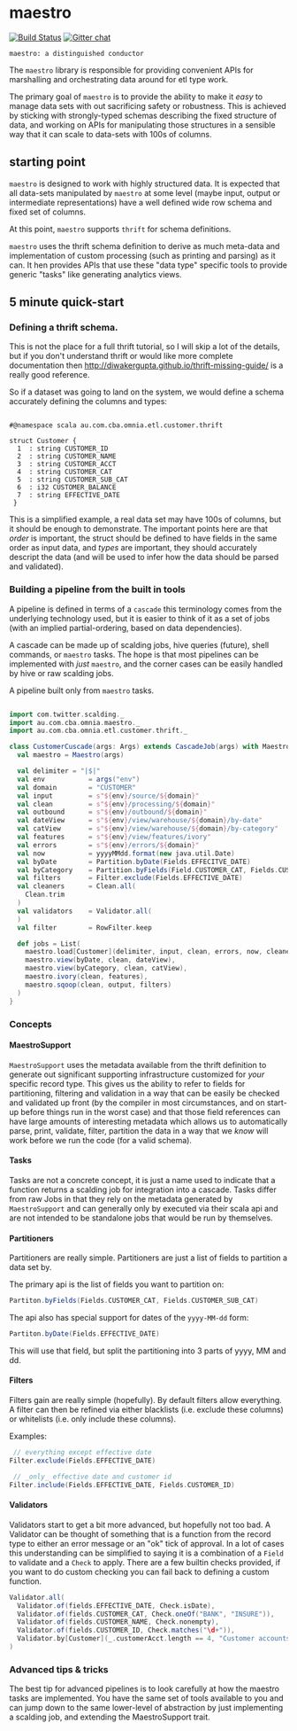 maestro
=======

[![Build Status](https://magnum.travis-ci.com/CommBank/maestro.svg?token=A3xq7fpHLyey1yCrNASy&branch=master)](https://magnum.travis-ci.com/CommBank/maestro)
[![Gitter chat](https://badges.gitter.im/CommBank/maestro.png)](https://gitter.im/CommBank/maestro)


```
maestro: a distinguished conductor
```

The `maestro` library is responsible for providing convenient APIs for marshalling and
orchestrating data around for etl type work.

The primary goal of `maestro` is to provide the ability to make it _easy_ to manage
data sets with out sacrificing safety or robustness. This is achieved by sticking
with strongly-typed schemas describing the fixed structure of data, and working on
APIs for manipulating those structures in a sensible way that it can scale to data-sets
with 100s of columns.


starting point
--------------

`maestro` is designed to work with highly structured data. It is
expected that all data-sets manipulated by `maestro` at some level
(maybe input, output or intermediate representations) have a well
defined wide row schema and fixed set of columns.

At this point, `maestro` supports `thrift` for schema definitions.

`maestro` uses the thrift schema definition to derive as much meta-data and
implementation of custom processing (such as printing and parsing) as it
can. It hen provides APIs that use these "data type" specific tools to
provide generic "tasks" like generating analytics views.


5 minute quick-start
--------------------

### Defining a thrift schema.

This is not the place for a full thrift tutorial, so I will skip a lot
of the details, but if you don't understand thrift or would like more
complete documentation then <http://diwakergupta.github.io/thrift-missing-guide/>
is a really good reference.

So if a dataset was going to land on the system, we would define a
schema accurately defining the columns and types:

```

#@namespace scala au.com.cba.omnia.etl.customer.thrift

struct Customer {
  1  : string CUSTOMER_ID
  2  : string CUSTOMER_NAME
  3  : string CUSTOMER_ACCT
  4  : string CUSTOMER_CAT
  5  : string CUSTOMER_SUB_CAT
  6  : i32 CUSTOMER_BALANCE
  7  : string EFFECTIVE_DATE
 }

```

This is a simplified example, a real data set may have 100s of
columns, but it should be enough to demonstrate. The important points
here are that _order_ is important, the struct should be defined to
have fields in the same order as input data, and _types_ are
important, they should accurately descript the data (and will be used
to infer how the data should be parsed and validated).


### Building a pipeline from the built in tools

A pipeline is defined in terms of a `cascade` this terminology comes
from the underlying technology used, but it is easier to think of it
as a set of jobs (with an implied partial-ordering, based on data
dependencies).

A cascade can be made up of scalding jobs, hive queries (future),
shell commands, or `maestro` tasks. The hope is that most pipelines
can be implemented with _just_ `maestro`, and the corner cases can
be easily handled by hive or raw scalding jobs.

A pipeline built only from `maestro` tasks.

```scala

import com.twitter.scalding._
import au.com.cba.omnia.maestro._
import au.com.cba.omnia.etl.customer.thrift._

class CustomerCuscade(args: Args) extends CascadeJob(args) with MaestroSupport[Customer] {
  val maestro = Maestro(args)

  val delimiter = "|$|"
  val env           = args("env")
  val domain        = "CUSTOMER"
  val input         = s"${env}/source/${domain}"
  val clean         = s"${env}/processing/${domain}"
  val outbound      = s"${env}/outbound/${domain}"
  val dateView      = s"${env}/view/warehouse/${domain}/by-date"
  val catView       = s"${env}/view/warehouse/${domain}/by-category"
  val features      = s"${env}/view/features/ivory"
  val errors        = s"${env}/errors/${domain}"
  val now           = yyyyMMdd.format(new java.util.Date)
  val byDate        = Partition.byDate(Fields.EFFECITVE_DATE)
  val byCategory    = Partition.byFields(Field.CUSTOMER_CAT, Fields.CUSTOMER_SUB_CAT)
  val filters       = Filter.exclude(Fields.EFFECTIVE_DATE)
  val cleaners      = Clean.all(
    Clean.trim
  )
  val validators    = Validator.all(
  )
  val filter        = RowFilter.keep

  def jobs = List(
    maestro.load[Customer](delimiter, input, clean, errors, now, cleaners, validators, filter),
    maestro.view(byDate, clean, dateView),
    maestro.view(byCategory, clean, catView),
    maestro.ivory(clean, features),
    maestro.sqoop(clean, output, filters)
  )
}

```

### Concepts

#### MaestroSupport

`MaestroSupport` uses the metadata available from the thrift definition
to generate out significant supporting infrastructure customized for
_your_ specific record type. This gives us the ability to refer to fields
for partitioning, filtering and validation in a way that can be easily
be checked and validated up front (by the compiler in most circumstances,
and on start-up before things run in the worst case) and that those field
references can have large amounts of interesting metadata which allows
us to automatically parse, print, validate, filter, partition the data
in a way that we _know_ will work before we run the code (for a valid
schema).

#### Tasks

Tasks are not a concrete concept, it is just a name used to indicate that a
function returns a scalding job for integration into a cascade. Tasks differ
from raw Jobs in that they rely on the metadata generated by `MaestroSupport`
and can generally only by executed via their scala api and are not intended to
be standalone jobs that would be run by themselves.

#### Partitioners

Partitioners are really simple. Partitioners are just a list of fields to
partition a data set by.

The primary api is the list of fields you want to partition on:

```scala
Partiton.byFields(Fields.CUSTOMER_CAT, Fields.CUSTOMER_SUB_CAT)
```

The api also has special support for dates of the `yyyy-MM-dd` form:

```scala
Partiton.byDate(Fields.EFFECTIVE_DATE)
```

This will use that field, but split the partitioning into 3 parts of
yyyy, MM and dd.


#### Filters

Filters gain are really simple (hopefully). By default filters
allow everything. A filter can then be refined via either
blacklists (i.e. exclude these columns) or whitelists (i.e.
only include these columns).

Examples:
```scala
 // everything except effective date
Filter.exclude(Fields.EFFECTIVE_DATE)

 // _only_ effective date and customer id
Filter.include(Fields.EFFECTIVE_DATE, Fields.CUSTOMER_ID)
```

#### Validators

Validators start to get a bit more advanced, but hopefully not too bad.
A Validator can be thought of something that is a function from the record
type to either an error message or an "ok" tick of approval. In a lot of
cases this understanding can be simplified to saying it is a combination
of a `Field` to validate and a `Check` to apply. There are a few builtin
checks provided, if you want to do custom checking you can fail back to
defining a custom function.

```scala
Validator.all(
  Validator.of(fields.EFFECTIVE_DATE, Check.isDate),
  Validator.of(fields.CUSTOMER_CAT, Check.oneOf("BANK", "INSURE")),
  Validator.of(fields.CUSTOMER_NAME, Check.nonempty),
  Validator.of(fields.CUSTOMER_ID, Check.matches("\d+")),
  Validator.by[Customer](_.customerAcct.length == 4, "Customer accounts should always be a length of 4")
)
```

### Advanced tips & tricks

The best tip for advanced pipelines is to look carefully at how
the maestro tasks are implemented. You have the same set of tools
available to you and can jump down to the same lower-level of
abstraction by just implementing a scalding job, and extending the
MaestroSupport trait.
